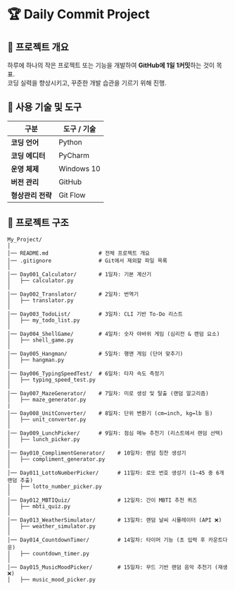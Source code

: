 # 🏆 Daily Commit Project

## 🚀 프로젝트 개요
하루에 하나의 작은 프로젝트 또는 기능을 개발하여 **GitHub에 1일 1커밋**하는 것이 목표.  
코딩 실력을 향상시키고, 꾸준한 개발 습관을 기르기 위해 진행.  

## 📌 사용 기술 및 도구

| 구분         | 도구 / 기술 |
|-------------|------------|
| **코딩 언어**    | Python |
| **코딩 에디터**  | PyCharm |
| **운영 체제** | Windows 10 |
| **버전 관리** | GitHub |
| **형상관리 전략** | Git Flow |

## 📂 프로젝트 구조  
```plaintext
My_Project/
│
│── README.md                # 전체 프로젝트 개요
│── .gitignore               # Git에서 제외할 파일 목록
│
│── Day001_Calculator/       # 1일차: 기본 계산기
│   ├── calculator.py
│
│── Day002_Translator/       # 2일차: 번역기
│   ├── translator.py
│
│── Day003_TodoList/         # 3일차: CLI 기반 To-Do 리스트
│   ├── my_todo_list.py
│
│── Day004_ShellGame/        # 4일차: 숫자 야바위 게임 (심리전 & 랜덤 요소)
│   ├── shell_game.py
│
│── Day005_Hangman/          # 5일차: 행맨 게임 (단어 맞추기)
│   ├── hangman.py
│
│── Day006_TypingSpeedTest/  # 6일차: 타자 속도 측정기
│   ├── typing_speed_test.py
│
│── Day007_MazeGenerator/    # 7일차: 미로 생성 및 탈출 (랜덤 알고리즘)
│   ├── maze_generator.py
|
│── Day008_UnitConverter/    # 8일차: 단위 변환기 (cm↔inch, kg↔lb 등)
│   ├── unit_converter.py
│
│── Day009_LunchPicker/      # 9일차: 점심 메뉴 추천기 (리스트에서 랜덤 선택)
│   ├── lunch_picker.py
│
│── Day010_ComplimentGenerator/    # 10일차: 랜덤 칭찬 생성기
│   ├── compliment_generator.py
│
│── Day011_LottoNumberPicker/      # 11일차: 로또 번호 생성기 (1~45 중 6개 랜덤 추출)
│   ├── lotto_number_picker.py
│
│── Day012_MBTIQuiz/               # 12일차: 간이 MBTI 추천 퀴즈
│   ├── mbti_quiz.py
│
│── Day013_WeatherSimulator/       # 13일차: 랜덤 날씨 시뮬레이터 (API ❌)
│   ├── weather_simulator.py
│
│── Day014_CountdownTimer/         # 14일차: 타이머 기능 (초 입력 후 카운트다운)
│   ├── countdown_timer.py
│
│── Day015_MusicMoodPicker/        # 15일차: 무드 기반 랜덤 음악 추천기 (재생 ❌)
│   ├── music_mood_picker.py

